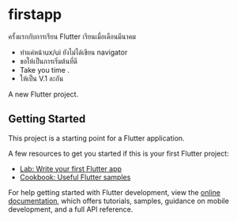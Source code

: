 # firstapp
ครั้งแรกกับการเรียน Flutter เรียนเมื่อเดือนมีนาคม 
- ทำแค่หน้าux/ui ยังไม่ได้เขียน navigator 
- ขอให้เป็นการเริ่มต้นที่ดี 
- Take you time .
- ให้เป็น V.1 ละกัน 

A new Flutter project.

## Getting Started

This project is a starting point for a Flutter application.

A few resources to get you started if this is your first Flutter project:

- [Lab: Write your first Flutter app](https://docs.flutter.dev/get-started/codelab)
- [Cookbook: Useful Flutter samples](https://docs.flutter.dev/cookbook)

For help getting started with Flutter development, view the
[online documentation](https://docs.flutter.dev/), which offers tutorials,
samples, guidance on mobile development, and a full API reference.
